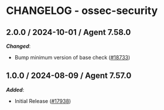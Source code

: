 # CHANGELOG - ossec-security

<!-- towncrier release notes start -->

## 2.0.0 / 2024-10-01 / Agent 7.58.0

***Changed***:

* Bump minimum version of base check ([#18733](https://github.com/DataDog/integrations-core/pull/18733))

## 1.0.0 / 2024-08-09 / Agent 7.57.0

***Added***:

* Initial Release ([#17938](https://github.com/DataDog/integrations-core/pull/17938))
